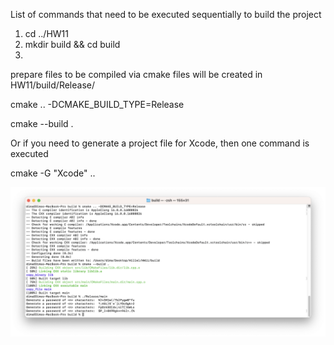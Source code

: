 List of commands that need to be executed sequentially to build the project

1) cd ../HW11
2) mkdir build && cd build
3) 

prepare files to be compiled via cmake
files will be created in HW11/build/Release/

cmake .. -DCMAKE_BUILD_TYPE=Release 

cmake --build .


Or if you need to generate a project file for Xcode, then one command is executed

cmake -G "Xcode" ..


![hw11](../Pictures/hw11.png)


